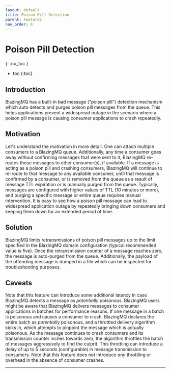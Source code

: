 ```yaml
---
layout: default
title: Poison Pill Detection
parent: Features
nav_order: 4
---
```


# Poison Pill Detection
{: .no_toc }

* toc
{:toc}

## Introduction

BlazingMQ has a built-in bad message ("poison pill") detection mechanism which
auto detects and purges poison pill messages from the queue.  This helps
applications prevent a widespread outage in the scenario where a poison pill
message is causing consumer applications to crash repeatedly.

## Motivation

Let's understand the motivation in more detail.  One can attach multiple
consumers to a BlazingMQ queue.  Additionally, any time a consumer goes away
without confirming messages that were sent to it, BlazingMQ re-routes those
messages to other consumer(s), if available.  If a message is acting as a
poison pill and crashing consumers, BlazingMQ will continue to re-route to that
message to any available consumer, until that message is confirmed by a
consumer, or is removed from the queue as a result of message TTL expiration or
is manually purged from the queue.  Typically, messages are configured with
higher values of TTL (10 minutes or more), and purging a specific message or
entire queue requires manual intervention.  It is easy to see how a poison pill
message can lead to widespread application outage by repeatedly bringing down
consumers and keeping them down for an extended period of time.

## Solution

BlazingMQ limits retransmissions of poison pill messages up to the limit
specified in the BlazingMQ domain configuration (typical recommended value is
five).  Once the retransmission counter of a message reaches zero, the message
is auto-purged from the queue.  Additionally, the payload of the offending
message is dumped in a file which can be inspected for troubleshooting
purposes.


## Caveats

Note that this feature can introduce some additional latency in case BlazingMQ
detects a message as *potentially* poisonous.  BlazingMQ users might be aware
that BlazingMQ delivers messages to consumer applications in batches for
performance reasons.  If one message in a batch is poisonous and causes a
consumer to crash, BlazingMQ declares the entire batch as *potentially*
poisonous, and a throttled delivery algorithm kicks in, which attempts to
pinpoint the message which is actually poisonous.  As the message continues to
crash consumers and its transmission counter inches towards zero, the algorithm
throttles the batch of messages aggressively to find the culprit.  This
throttling can introduce a delay of up to 5 seconds (configurable) in message
transmission to consumers.  Note that this feature does not introduce *any*
throttling or overhead in the absence of consumer crashes.

---

